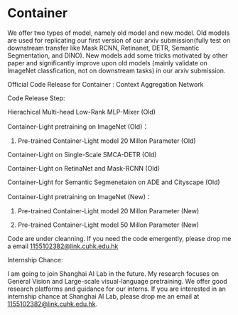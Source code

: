 # Container

We offer two types of model, namely old model and new model. Old models are used for replicating our first version of our arxiv submission(fully test on downstream transfer like Mask RCNN, Retinanet, DETR, Semantic Segmentation, and DINO). New models add some tricks motivated by other paper and significantly improve upon old models (mainly validate on ImageNet classfication, not on downstream tasks) in our arxiv submission. 

Official Code Release for Container : Context Aggregation Network

Code Release Step:

Hierachical Multi-head Low-Rank MLP-Mixer (Old)

Container-Light pretraining on ImageNet (Old)：

1. Pre-trained Container-Light model 20 Millon Parameter (Old)


Container-Light on Single-Scale SMCA-DETR (Old)

Container-Light on RetinaNet and Mask-RCNN (Old)

Container-Light for Semantic Segmenetaion on ADE and Cityscape (Old)

Container-Light pretraining on ImageNet (New)：

1. Pre-trained Container-Light model 20 Millon Parameter (New)

2. Pre-trained Container-Light model 50 Millon Parameter (New)


Code are under cleanning. If you need the code emergently, please drop me a email 1155102382@link.cuhk.edu.hk 

Internship Chance:

I am going to join Shanghai AI Lab in the future. My research focuses on General Vision and Large-scale visual-language pretraining. We offer good research platforms and guidance for our interns. If you are interested in an internship chance at Shanghai AI Lab, please drop me an email at 1155102382@link.cuhk.edu.hk.
